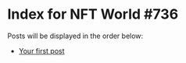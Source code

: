 # Index for NFT World #736
Posts will be displayed in the order below:

- [Your first post](./001-first.md)

